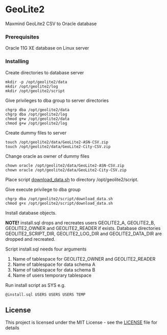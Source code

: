# GeoLite2

Maxmind GeoLite2 CSV to Oracle database

### Prerequisites

Oracle 11G XE database on Linux server

### Installing

Create directories to database server
```
mkdir -p /opt/geolite2/data
mkdir /opt/geolite2/log
mkdir /opt/geolite2/script
```

Give privileges to dba group to server directories
```
chgrp dba /opt/geolite2/data
chgrp dba /opt/geolite2/log
chmod g+w /opt/geolite2/data
chmod g+w /opt/geolite2/log
```

Create dummy files to server
```
touch /opt/geolite2/data/GeoLite2-ASN-CSV.zip
touch /opt/geolite2/data/GeoLite2-City-CSV.zip
```

Change oracle as owner of dummy files
```
chown oracle /opt/geolite2/data/GeoLite2-ASN-CSV.zip
chown oracle /opt/geolite2/data/GeoLite2-City-CSV.zip
```

Place script [download_data.sh](server/download_data.sh) to directory /opt/geolite2/script.

Give execute privilege to dba group
```
chgrp dba /opt/geolite2/script/download_data.sh
chmod g+x /opt/geolite2/script/download_data.sh
```

Install database objects.

**NOTE!**
install.sql drops and recreates users GEOLITE2_A, GEOLITE2_B, GEOLITE2_OWNER and GEOLITE2_READER if exists.
Database directories GEOLITE2_SCRIPT_DIR, GEOLITE2_LOG_DIR and GEOLITE2_DATA_DIR are dropped and recreated.

Script install.sql needs four arguments
1. Name of tablespace for GEOLITE2_OWNER and GEOLITE2_READER
2. Name of tablespace for data schema A
3. Name of tablespace for data schema B
4. Name of users temporary tablespace


Run install script as SYS e.g.
```
@install.sql USERS USERS USERS TEMP
```


## License

This project is licensed under the MIT License - see the [LICENSE](LICENSE) file for details

